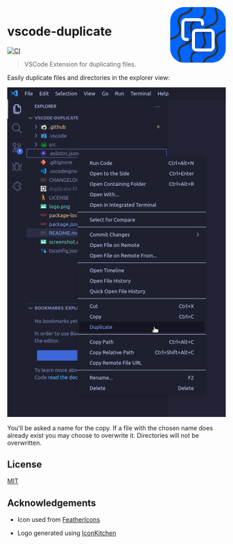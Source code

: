 <img src="logo.png" align="right" width="128">

# vscode-duplicate

[![CI](https://github.com/axelrindle/vscode-duplicate/actions/workflows/main.yml/badge.svg)](https://github.com/axelrindle/vscode-duplicate/actions/workflows/main.yml)

> VSCode Extension for duplicating files.

Easily duplicate files and directories in the explorer view:

![screenshot](./screenshot.png)

You'll be asked a name for the copy. If a file with the chosen name does already exist you may choose to overwrite it.
Directories will not be overwritten.

## License

[MIT](LICENSE)

## Acknowledgements

- Icon used from [FeatherIcons](https://github.com/feathericons/feather)

- Logo generated using [IconKitchen](https://icon.kitchen/i/H4sIAAAAAAAAAzVQQW6EMAz8i3tFFVooqbiueq9UblVVGeIAaiA0cZauVvv3OqHNIRlNxh57bnBBGylAewON%2FqubaCFo2UcqwIxnO2%2FoOf0Gkgc0GYyWoYB5cKsQcjOt%2FDm47Qr3VNNdN%2BkA84Ijia4fz846L8xDWTaNMZl7mzCrwndEf8g6%2BuEoWLz4H8KOFxmuEHfS0JaPT3VdqVOtGqVq9VypQgb4617lc8zwilrP65h7uQ3aU1mAn8dJVkiwd8xuObAlk9lc92IMDSxpQJhQu12cOSUi3gZtIBEtTkebAnuHnXr4uP8Cj9hq%2BUMBAAA%3D)
